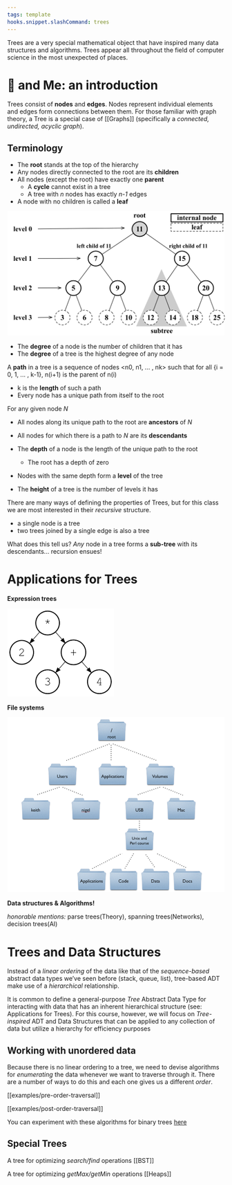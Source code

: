 ```yaml
---
tags: template
hooks.snippet.slashCommand: trees
---
```


Trees are a very special mathematical object that have inspired many data structures and algorithms. Trees appear all throughout the field of computer science in the most unexpected of places.

# 🌲 and Me: an introduction

Trees consist of **nodes** and **edges**. Nodes represent individual elements and edges form connections between them. For those familiar with graph theory, a Tree is a special case of [[Graphs]] (specifically a _connected, undirected, acyclic graph_).

## Terminology

* The **root** stands at the top of the hierarchy
* Any nodes directly connected to the root are its **children**
* All nodes (except the root) have exactly one **parent**
  * A **cycle** cannot exist in a tree
  * A tree with _n_ nodes has exactly _n-1_ edges
* A node with no children is called a **leaf**

![](img%2Ftree-terminology.png)

* The **degree** of a node is the number of children that it has
* The **degree** of a tree is the highest degree of any node

A **path** in a tree is a sequence of nodes <n0, n1, ... , nk> such that for all {i = 0, 1, ... , k-1}, n(i+1) is the parent of n(i)
  * k is the **length** of such a path
  * Every node has a unique path from itself to the root

For any given node _N_
* All nodes along its unique path to the root are **ancestors** of _N_
* All nodes for which there is a path to _N_ are its **descendants**

* The **depth** of a node is the length of the unique path to the root
  * The root has a depth of zero
* Nodes with the same depth form a **level** of the tree
* The **height** of a tree is the number of levels it has

There are many ways of defining the properties of Trees, but for this class we are most interested in their _recursive_ structure.

  * a single node is a tree
  * two trees joined by a single edge is also a tree

What does this tell us? _Any_ node in a tree forms a **sub-tree** with its descendants... recursion ensues!

# Applications for Trees

**Expression trees**

![](img/expression-tree.png)

**File systems**

![](img%2Fdirectory-tree.png)

**Data structures & Algorithms!**

_honorable mentions:_ parse trees(Theory), spanning trees(Networks), decision trees(AI)

# Trees and Data Structures

Instead of a _linear ordering_ of the data like that of the _sequence-based_ abstract data types we’ve seen before (stack, queue, list), tree-based ADT make use of a _hierarchical_ relationship. 

It is common to define a general-purpose _Tree_ Abstract Data Type for interacting with data that has an inherent hierarchical structure (see: Applications for Trees). For this course, however, we will focus on _Tree-inspired_ ADT and Data Structures that can be applied to any collection of data but utilize a hierarchy for efficiency purposes

## Working with unordered data

Because there is no linear ordering to a tree, we need to devise algorithms for _enumerating_ the data whenever we want to traverse through it. There are a number of ways to do this and each one gives us a different _order_. 

[[examples/pre-order-traversal]]


[[examples/post-order-traversal]]


You can experiment with these algorithms for binary trees [here](https://tree-visualizer.netlify.app/)

## Special Trees

A tree for optimizing _search/find_ operations
[[BST]]

A tree for optimizing _getMax/getMin_ operations
[[Heaps]]